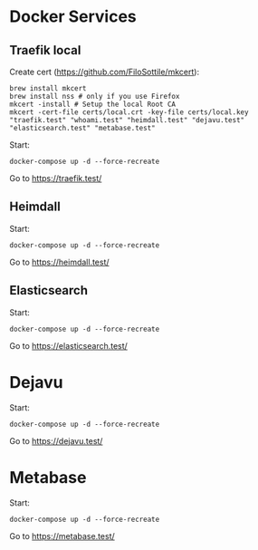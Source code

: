 # Docker Services

## Traefik local

Create cert (https://github.com/FiloSottile/mkcert):
```
brew install mkcert
brew install nss # only if you use Firefox
mkcert -install # Setup the local Root CA
mkcert -cert-file certs/local.crt -key-file certs/local.key "traefik.test" "whoami.test" "heimdall.test" "dejavu.test" "elasticsearch.test" "metabase.test"
```

Start:
```
docker-compose up -d --force-recreate
```

Go to https://traefik.test/

## Heimdall

Start:
```
docker-compose up -d --force-recreate
```

Go to https://heimdall.test/

## Elasticsearch

Start:
```
docker-compose up -d --force-recreate
```

Go to https://elasticsearch.test/


# Dejavu

Start:
```
docker-compose up -d --force-recreate
```

Go to https://dejavu.test/


# Metabase

Start:
```
docker-compose up -d --force-recreate
```

Go to https://metabase.test/
